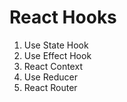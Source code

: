 # React Hooks

1.  Use State Hook
2.  Use Effect Hook
3.  React Context
4.  Use Reducer
5.  React Router
